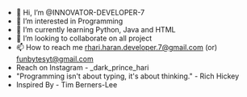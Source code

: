 - 👋 Hi, I’m @INNOVATOR-DEVELOPER-7
- 👀 I’m interested in Programming
- 🌱 I’m currently learning Python, Java and HTML
- 💞️ I’m looking to collaborate on all project
- 📫 How to reach me rhari.haran.developer.7@gmail.com (or) funbytesyt@gmail.com
- Reach on Instagram - _dark_prince_hari
- "Programming isn't about typing, it's about thinking." - Rich Hickey
- Inspired By - Tim Berners-Lee
<!---
INNOVATOR-DEVELOPER-7/INNOVATOR-DEVELOPER-7 is a ✨ special ✨ repository because its `BIO.md` (this file) appears on your GitHub profile.
You can click the Preview link to take a look at your changes.
--->
